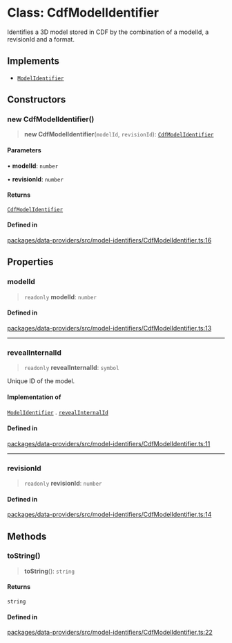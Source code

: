 # Class: CdfModelIdentifier

Identifies a 3D model stored in CDF by the combination of a modelId, a revisionId
and a format.

## Implements

- [`ModelIdentifier`](../interfaces/ModelIdentifier.md)

## Constructors

### new CdfModelIdentifier()

> **new CdfModelIdentifier**(`modelId`, `revisionId`): [`CdfModelIdentifier`](CdfModelIdentifier.md)

#### Parameters

• **modelId**: `number`

• **revisionId**: `number`

#### Returns

[`CdfModelIdentifier`](CdfModelIdentifier.md)

#### Defined in

[packages/data-providers/src/model-identifiers/CdfModelIdentifier.ts:16](https://github.com/cognitedata/reveal/blob/3aaed3491dba3f4ba9ecd87f495d35383cc73a1d/viewer/packages/data-providers/src/model-identifiers/CdfModelIdentifier.ts#L16)

## Properties

### modelId

> `readonly` **modelId**: `number`

#### Defined in

[packages/data-providers/src/model-identifiers/CdfModelIdentifier.ts:13](https://github.com/cognitedata/reveal/blob/3aaed3491dba3f4ba9ecd87f495d35383cc73a1d/viewer/packages/data-providers/src/model-identifiers/CdfModelIdentifier.ts#L13)

***

### revealInternalId

> `readonly` **revealInternalId**: `symbol`

Unique ID of the model.

#### Implementation of

[`ModelIdentifier`](../interfaces/ModelIdentifier.md) . [`revealInternalId`](../interfaces/ModelIdentifier.md#revealinternalid)

#### Defined in

[packages/data-providers/src/model-identifiers/CdfModelIdentifier.ts:11](https://github.com/cognitedata/reveal/blob/3aaed3491dba3f4ba9ecd87f495d35383cc73a1d/viewer/packages/data-providers/src/model-identifiers/CdfModelIdentifier.ts#L11)

***

### revisionId

> `readonly` **revisionId**: `number`

#### Defined in

[packages/data-providers/src/model-identifiers/CdfModelIdentifier.ts:14](https://github.com/cognitedata/reveal/blob/3aaed3491dba3f4ba9ecd87f495d35383cc73a1d/viewer/packages/data-providers/src/model-identifiers/CdfModelIdentifier.ts#L14)

## Methods

### toString()

> **toString**(): `string`

#### Returns

`string`

#### Defined in

[packages/data-providers/src/model-identifiers/CdfModelIdentifier.ts:22](https://github.com/cognitedata/reveal/blob/3aaed3491dba3f4ba9ecd87f495d35383cc73a1d/viewer/packages/data-providers/src/model-identifiers/CdfModelIdentifier.ts#L22)
